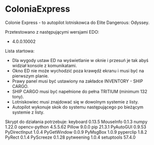 # ColoniaExpress

Colonie Express - to autopilot lotniskowca do Elite Dangerous: Odyssey.

Przetestowano z następującymi wersjami EDO:
- 4.0.0.10002

Lista startowa:
- Dla wygody ustaw ED na wyświetlanie w oknie i przesuń je tak abyś widział konsole z komunikatami.
- Okno ED nie może wychodzić poza krawędź ekranu i musi być na pierwszym planie.
- Prawy panel musi być ustawiony na zakładce INVENTORY - SHIP CARGO.
- SHIP CARGO musi być napełnione do pełna TRITIUM (minimum 132 tony).
- Lotniskowiec musi znajdować się w dowolnym systemie z listy.
- Autopilot wykonuje skok do systemu następującego po bieżącym systemie z listy.

Skrypt do działania potrzebuje:
keyboard      0.13.5
MouseInfo     0.1.3
numpy         1.22.0
opencv-python 4.5.5.62
Pillow        9.0.0
pip           21.3.1
PyAutoGUI     0.9.53
PyDirectInput 1.0.4
PyGetWindow   0.0.9
PyMsgBox      1.0.9
pyperclip     1.8.2
PyRect        0.1.4
PyScreeze     0.1.28
pytweening    1.0.4
setuptools    57.4.0
